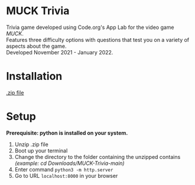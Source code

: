 # MUCK Trivia
Trivia game developed using Code.org's App Lab for the video game _MUCK_.\
Features three difficulty options with questions that test you on a variety of aspects about the game.\
Developed November 2021 - January 2022.

# Installation
[.zip file](https://github.com/PlainOlSoapBar/MUCK-Trivia/archive/refs/heads/main.zip)

# Setup
**Prerequisite: python is installed on your system.**
1. Unzip .zip file
2. Boot up your terminal
3. Change the directory to the folder containing the unzipped contains _(example: cd Downloads/MUCK-Trivia-main)_
4. Enter command `python3 -m http.server`
5. Go to URL `localhost:8000` in your browser
